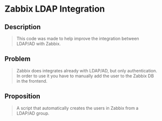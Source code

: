# Zabbix LDAP Integration

## Description

> This code was made to help improve the integration between LDAP/AD with Zabbix.
    
## Problem

> Zabbix does integrates already with LDAP/AD, but only authentication. 
In order to use it you have to manually add the user to the Zabbix DB in the 
frontend.
    
## Proposition

> A script that automatically creates the users in Zabbix from a LDAP/AD group.